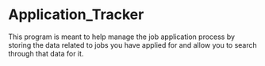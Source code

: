 # Application_Tracker
This program is meant to help manage the job application process by storing the data related to jobs you have applied for and allow you to search through that data for it.
